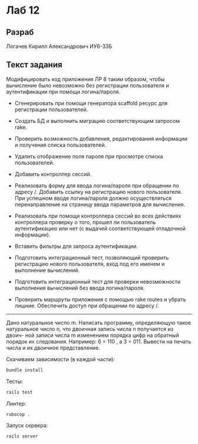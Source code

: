 # Лаб 12

## Разраб

Логачев Кирилл Александрович ИУ6-33Б

## Текст задания

Модифицировать код приложения ЛР 8 таким образом, чтобы вычисление было невозможно без регистрации пользователя и аутентификации при помощи логина/пароля.

- Сгенерировать при помощи генератора scaffold ресурс для регистрации пользователей.

- Создать БД и выполнить миграцию соответствующим запросом rake.

- Проверить возможность добавления, редактирования информации и получения списка пользователей.

- Удалить отображение поля пароля при просмотре списка пользователей.

- Добавить контроллер сессий.

- Реализовать форму для ввода логина/пароля при обращении по адресу /. Добавить ссылку на регистрацию нового пользователя. При успешном вводе логина/пароля должно осуществляться перенаправление на страницу ввода параметров для вычисления.

- Реализовать при помощи контроллера сессий во всех действиях контроллера проверку о того, прошел ли пользователь аутентификацию или нет (с выдачей соответствующей отладочной информации).

- Вставить фильтры для запроса аутентификации.

- Подготовить интеграционный тест, позволяющий проверить регистрацию нового пользователя, вход под его именем и выполнение вычислений.

- Подготовить интеграционный тест для проверки невозможности выполнения вычислений без ввода логина/пароля.

- Проверить маршруты приложения с помощью rake routes и убрать лишние. Обеспечить доступ при обращении по адресу /.

---

Дано натуральное число m. Написать программу, определяющую такое натуральное число n, что двоичная запись числа n получается из двоич- ной записи числа m изменением порядка цифр на обратный порядок их следования. Например: 6 = 110 , а 3 = 011. Вывести на печать числа и их двоичное представление.

Скачиваем зависимости (в каждой части):

```bash
bundle install
```

Тесты:

```bash
rails test
```

Линтер:

```bash
rubocop .
```

Запуск сервера:

```bash
rails server
```

